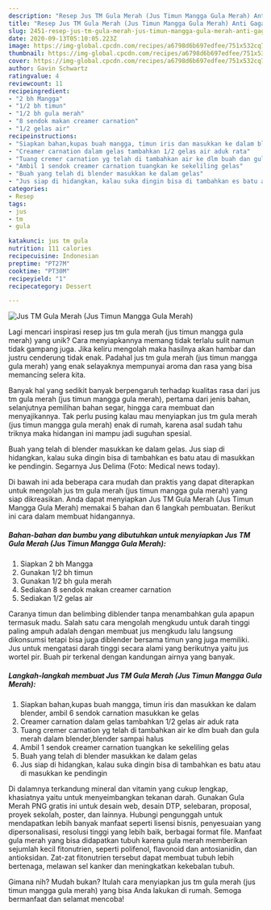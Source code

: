 ```yaml
---
description: "Resep Jus TM Gula Merah (Jus Timun Mangga Gula Merah) Anti Gagal"
title: "Resep Jus TM Gula Merah (Jus Timun Mangga Gula Merah) Anti Gagal"
slug: 2451-resep-jus-tm-gula-merah-jus-timun-mangga-gula-merah-anti-gagal
date: 2020-09-13T05:10:05.223Z
image: https://img-global.cpcdn.com/recipes/a6798d6b697edfee/751x532cq70/jus-tm-gula-merah-jus-timun-mangga-gula-merah-foto-resep-utama.jpg
thumbnail: https://img-global.cpcdn.com/recipes/a6798d6b697edfee/751x532cq70/jus-tm-gula-merah-jus-timun-mangga-gula-merah-foto-resep-utama.jpg
cover: https://img-global.cpcdn.com/recipes/a6798d6b697edfee/751x532cq70/jus-tm-gula-merah-jus-timun-mangga-gula-merah-foto-resep-utama.jpg
author: Gavin Schwartz
ratingvalue: 4
reviewcount: 11
recipeingredient:
- "2 bh Mangga"
- "1/2 bh timun"
- "1/2 bh gula merah"
- "8 sendok makan creamer carnation"
- "1/2 gelas air"
recipeinstructions:
- "Siapkan bahan,kupas buah mangga, timun iris dan masukkan ke dalam blender, ambil 6 sendok carnation masukkan ke gelas"
- "Creamer carnation dalam gelas tambahkan 1/2 gelas air aduk rata"
- "Tuang cremer carnation yg telah di tambahkan air ke dlm buah dan gula merah dalam blender,blender sampai halus"
- "Ambil 1 sendok creamer carnation tuangkan ke sekeliling gelas"
- "Buah yang telah di blender masukkan ke dalam gelas"
- "Jus siap di hidangkan, kalau suka dingin bisa di tambahkan es batu atau di masukkan ke pendingin"
categories:
- Resep
tags:
- jus
- tm
- gula

katakunci: jus tm gula 
nutrition: 111 calories
recipecuisine: Indonesian
preptime: "PT27M"
cooktime: "PT30M"
recipeyield: "1"
recipecategory: Dessert

---
```



![Jus TM Gula Merah (Jus Timun Mangga Gula Merah)](https://img-global.cpcdn.com/recipes/a6798d6b697edfee/751x532cq70/jus-tm-gula-merah-jus-timun-mangga-gula-merah-foto-resep-utama.jpg)

Lagi mencari inspirasi resep jus tm gula merah (jus timun mangga gula merah) yang unik? Cara menyiapkannya memang tidak terlalu sulit namun tidak gampang juga. Jika keliru mengolah maka hasilnya akan hambar dan justru cenderung tidak enak. Padahal jus tm gula merah (jus timun mangga gula merah) yang enak selayaknya mempunyai aroma dan rasa yang bisa memancing selera kita.

Banyak hal yang sedikit banyak berpengaruh terhadap kualitas rasa dari jus tm gula merah (jus timun mangga gula merah), pertama dari jenis bahan, selanjutnya pemilihan bahan segar, hingga cara membuat dan menyajikannya. Tak perlu pusing kalau mau menyiapkan jus tm gula merah (jus timun mangga gula merah) enak di rumah, karena asal sudah tahu triknya maka hidangan ini mampu jadi suguhan spesial.

Buah yang telah di blender masukkan ke dalam gelas. Jus siap di hidangkan, kalau suka dingin bisa di tambahkan es batu atau di masukkan ke pendingin. Segarnya Jus Delima (Foto: Medical news today).


Di bawah ini ada beberapa cara mudah dan praktis yang dapat diterapkan untuk mengolah jus tm gula merah (jus timun mangga gula merah) yang siap dikreasikan. Anda dapat menyiapkan Jus TM Gula Merah (Jus Timun Mangga Gula Merah) memakai 5 bahan dan 6 langkah pembuatan. Berikut ini cara dalam membuat hidangannya.

<!--inarticleads1-->

##### Bahan-bahan dan bumbu yang dibutuhkan untuk menyiapkan Jus TM Gula Merah (Jus Timun Mangga Gula Merah):

1. Siapkan 2 bh Mangga
1. Gunakan 1/2 bh timun
1. Gunakan 1/2 bh gula merah
1. Sediakan 8 sendok makan creamer carnation
1. Sediakan 1/2 gelas air


Caranya timun dan belimbing diblender tanpa menambahkan gula apapun termasuk madu. Salah satu cara mengolah mengkudu untuk darah tinggi paling ampuh adalah dengan membuat jus mengkudu lalu langsung dikonsumsi tetapi bisa juga diblender bersama timun yang juga memiliki. Jus untuk mengatasi darah tinggi secara alami yang berikutnya yaitu jus wortel pir. Buah pir terkenal dengan kandungan airnya yang banyak. 

<!--inarticleads2-->

##### Langkah-langkah membuat Jus TM Gula Merah (Jus Timun Mangga Gula Merah):

1. Siapkan bahan,kupas buah mangga, timun iris dan masukkan ke dalam blender, ambil 6 sendok carnation masukkan ke gelas
1. Creamer carnation dalam gelas tambahkan 1/2 gelas air aduk rata
1. Tuang cremer carnation yg telah di tambahkan air ke dlm buah dan gula merah dalam blender,blender sampai halus
1. Ambil 1 sendok creamer carnation tuangkan ke sekeliling gelas
1. Buah yang telah di blender masukkan ke dalam gelas
1. Jus siap di hidangkan, kalau suka dingin bisa di tambahkan es batu atau di masukkan ke pendingin


Di dalamnya terkandung mineral dan vitamin yang cukup lengkap, khasiatnya yaitu untuk menyeimbangkan tekanan darah. Gunakan Gula Merah PNG gratis ini untuk desain web, desain DTP, selebaran, proposal, proyek sekolah, poster, dan lainnya. Hubungi pengunggah untuk mendapatkan lebih banyak manfaat seperti lisensi bisnis, penyesuaian yang dipersonalisasi, resolusi tinggi yang lebih baik, berbagai format file. Manfaat gula merah yang bisa didapatkan tubuh karena gula merah memberikan sejumlah kecil fitonutrien, seperti polifenol, flavonoid dan antosianidin, dan antioksidan. Zat-zat fitonutrien tersebut dapat membuat tubuh lebih bertenaga, melawan sel kanker dan meningkatkan kekebalan tubuh. 

Gimana nih? Mudah bukan? Itulah cara menyiapkan jus tm gula merah (jus timun mangga gula merah) yang bisa Anda lakukan di rumah. Semoga bermanfaat dan selamat mencoba!
